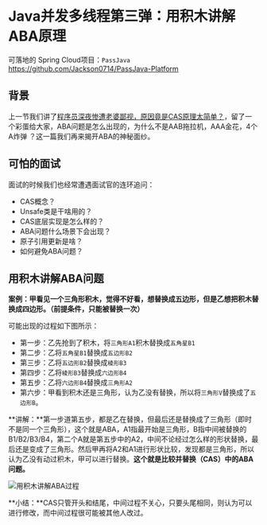 # Java并发多线程第三弹：用积木讲解ABA原理

可落地的 Spring Cloud项目：`PassJava` https://github.com/Jackson0714/PassJava-Platform

## 背景

上一节我们讲了[程序员深夜惨遭老婆鄙视，原因竟是CAS原理太简单？](https://juejin.im/post/6863799243182702599)，留了一个彩蛋给大家，ABA问题是怎么出现的，为什么不是AAB拖拉机，AAA金花，4个A炸弹 ？这一篇我们再来揭开ABA的神秘面纱。

## 可怕的面试

面试的时候我们也经常遭遇面试官的连环追问：

- CAS概念？
- Unsafe类是干啥用的？
- CAS底层实现是怎么样的？
- ABA问题什么场景下会出现？
- 原子引用更新是啥？
- 如何避免ABA问题？

## 用积木讲解ABA问题

**案例：甲看见一个三角形积木，觉得不好看，想替换成五边形，但是乙想把积木替换成四边形。（前提条件，只能被替换一次）**

可能出现的过程如下图所示：

- 第一步：乙先抢到了积木，将`三角形A1`积木替换成`五角星B1`
- 第二步：乙将`五角星B1`替换成`五边形B2`
- 第三步：乙将`五边形B2`替换成`棱形B3`
- 第四步：乙将`棱形B3`替换成`六边形B4`
- 第五步：乙将`六边形B4`替换成`三角形A2 `
- 第六步：甲看到积木还是三角形，认为乙没有替换，所以将`三角形V`替换成了`五边形B`。

**讲解：**第一步道第五步，都是乙在替换，但最后还是替换成了三角形（即时不是同一个三角形），这个就是ABA，A1指最开始是三角形，B指中间被替换的B1/B2/B3/B4，第二个A就是第五步中的A2，中间不论经过怎么样的形状替换，最后还是变成了三角形。然后甲再将A2和A1进行形状比较，发现都是三角形，所以认为乙没有动过积木，甲可以进行替换。**这个就是比较并替换（CAS）中的ABA问题。**

![用积木讲解ABA过程](http://cdn.jayh.club/blog/20200824/9n9k0GGAN9fO.png?imageslim)

**小结：**CAS只管开头和结尾，中间过程不关心，只要头尾相同，则认为可以进行修改，而中间过程很可能被其他人改过。









